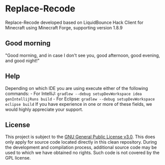 # Replace-Recode
Replace-Recode developed based on LiquidBounce Hack Client for Minecraft using Minecraft Forge, supporting version 1.8.9

## Good morning
"Good morning, and in case I don't see you, good afternoon, good evening, and good night!"

## Help
Depending on which IDE you are using execute either of the following commands:
    - For IntelliJ: `gradlew --debug setupDevWorkspace idea genIntellijRuns build`
    - For Eclipse: `gradlew --debug setupDevWorkspace eclipse build`
If you have experience in one or more of these fields, we would highly appreciate your support.

## License
This project is subject to the [GNU General Public License v3.0](LICENSE). This does only apply for source code located directly in this clean repository. During the development and compilation process, additional source code may be used to which we have obtained no rights. Such code is not covered by the GPL license.
